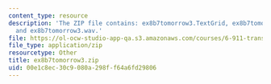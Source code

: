```yaml
---
content_type: resource
description: 'The ZIP file contains: ex8b7tomorrow3.TextGrid, ex8b7tomorrow3-ans.TextGrid,
  and ex8b7tomorrow3.wav.'
file: https://ol-ocw-studio-app-qa.s3.amazonaws.com/courses/6-911-transcribing-prosodic-structure-of-spoken-utterances-with-tobi-january-iap-2006/00e1c8ec30c9080a298ff64a6fd29806_ex8b7tomorrow3.zip
file_type: application/zip
resourcetype: Other
title: ex8b7tomorrow3.zip
uid: 00e1c8ec-30c9-080a-298f-f64a6fd29806
---
```

